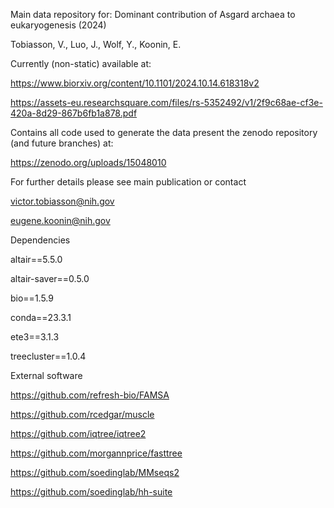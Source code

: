 Main data repository for:
Dominant contribution of Asgard archaea to eukaryogenesis (2024) 

Tobiasson, V., Luo, J., Wolf, Y., Koonin, E.

Currently (non-static) available at: 

https://www.biorxiv.org/content/10.1101/2024.10.14.618318v2

https://assets-eu.researchsquare.com/files/rs-5352492/v1/2f9c68ae-cf3e-420a-8d29-867b6fb1a878.pdf

Contains all code used to generate the data present the zenodo repository (and future branches) at: 

https://zenodo.org/uploads/15048010

For further details please see main publication or contact

victor.tobiasson@nih.gov

eugene.koonin@nih.gov


Dependencies

altair==5.5.0

altair-saver==0.5.0

bio==1.5.9

conda==23.3.1

ete3==3.1.3

treecluster==1.0.4


External software 

https://github.com/refresh-bio/FAMSA

https://github.com/rcedgar/muscle

https://github.com/iqtree/iqtree2

https://github.com/morgannprice/fasttree

https://github.com/soedinglab/MMseqs2

https://github.com/soedinglab/hh-suite

